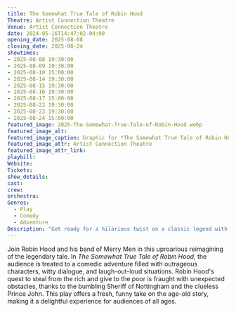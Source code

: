 ```yaml
---
title: The Somewhat True Tale of Robin Hood
Theatre: Artist Connection Theatre
Venue: Artist Connection Theatre
date: 2024-05-16T14:47:02-04:00
opening_date: 2025-08-08
closing_date: 2025-08-24
showtimes:
- 2025-08-08 19:30:00
- 2025-08-09 19:30:00
- 2025-08-10 15:00:00
- 2025-08-14 19:30:00
- 2025-08-15 19:30:00
- 2025-08-16 19:30:00
- 2025-08-17 15:00:00
- 2025-08-22 19:30:00
- 2025-08-23 19:30:00
- 2025-08-24 15:00:00
featured_image: 2025-The-Somewhat-True-Tale-of-Robin-Hood.webp
featured_image_alt: 
featured_image_caption: Graphic for *The Somewhat True Tale of Robin Hood*
featured_image_attr: Artist Connection Theatre
featured_image_attr_link: 
playbill:
Website: 
Tickets: 
show_details: 
cast:
crew:
orchestra:
Genres:
  - Play
  - Comedy
  - Adventure
Description: "Get ready for a hilarious twist on a classic legend with *The Somewhat True Tale of Robin Hood*, where the infamous outlaw's story is retold with a side-splitting sense of humor."
---
```

Join Robin Hood and his band of Merry Men in this uproarious reimagining of the legendary tale. In *The Somewhat True Tale of Robin Hood,* the audience is treated to a comedic adventure filled with outrageous characters, witty dialogue, and laugh-out-loud situations. Robin Hood's quest to steal from the rich and give to the poor is fraught with unexpected obstacles, thanks to the bumbling Sheriff of Nottingham and the clueless Prince John. This play offers a fresh, funny take on the age-old story, making it a delightful experience for audiences of all ages.